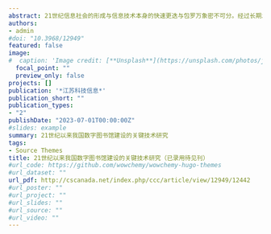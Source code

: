 ```yaml
---
abstract: 21世纪信息社会的形成与信息技术本身的快速更迭与包罗万象密不可分。经过长期发展，合理运用技术已经成为图书馆工作中的重要环节。数字图书馆通过大量的技术应用，在结构、处理和访问方面都与以往有所不同。同时，图书馆技术从基于信息和知识向基于互动和经验交流的方向转变也点明了未来图书馆智能化的发展方向。本文首先对国内外学者关于图书馆工作中涉及的技术要素进行探讨的文献进行了回顾，然后从萌发期、快速成长期和转型期这三个建设阶段入手梳理了图书馆关键信息技术的种类和作用机制，并揭示技术间存在的时空联系和协同效应，为图书馆未来的技术工作走向提供思路。
authors:
- admin
#doi: "10.3968/12949"
featured: false
image:
#  caption: 'Image credit: [**Unsplash**](https://unsplash.com/photos/jdD8gXaTZsc)'
  focal_point: ""
  preview_only: false
projects: []
publication: '*江苏科技信息*'
publication_short: ""
publication_types:
- "2"
publishDate: "2023-07-01T00:00:00Z"
#slides: example
summary: 21世纪以来我国数字图书馆建设的关键技术研究
tags:
- Source Themes
title: 21世纪以来我国数字图书馆建设的关键技术研究（已录用待见刊）
#url_code: https://github.com/wowchemy/wowchemy-hugo-themes
#url_dataset: ""
url_pdf: http://cscanada.net/index.php/ccc/article/view/12949/12442
#url_poster: ""
#url_project: ""
#url_slides: ""
#url_source: ""
#url_video: ""
---
```


